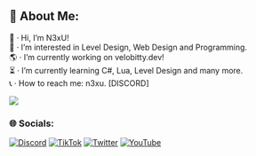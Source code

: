 ## 💫 About Me:
👋 · Hi, I’m N3xU!<br>📂 · I’m interested in Level Design, Web Design and Programming.<br>🌎 · I’m currently working on velobitty.dev!<br>⏳ · I’m currently learning C#, Lua, Level Design and many more.<br>📞 · How to reach me: n3xu. [DISCORD]

[![](https://visitcount.itsvg.in/api?id=n3xuuu&icon=2&color=12)](https://visitcount.itsvg.in)


### 🌐 Socials:
[![Discord](https://img.shields.io/badge/Discord-%237289DA.svg?logo=discord&logoColor=white)](https://discord.gg/yzh2PN4uh5) [![TikTok](https://img.shields.io/badge/TikTok-%23000000.svg?logo=TikTok&logoColor=white)](https://tiktok.com/@n3xu.dev) [![Twitter](https://img.shields.io/badge/Twitter-%231DA1F2.svg?logo=Twitter&logoColor=white)](https://twitter.com/N3xU15) [![YouTube](https://img.shields.io/badge/YouTube-%23FF0000.svg?logo=YouTube&logoColor=white)](https://youtube.com/@n3xu447) 
